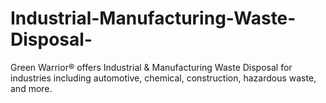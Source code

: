 # Industrial-Manufacturing-Waste-Disposal-
Green Warrior®️ offers Industrial &amp; Manufacturing Waste Disposal for industries including automotive, chemical, construction, hazardous waste, and more.
